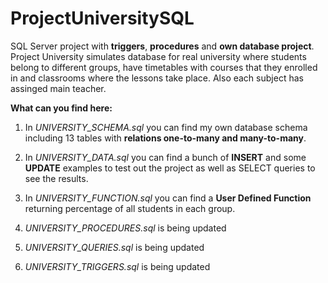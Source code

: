 # ProjectUniversitySQL
SQL Server project with **triggers**, **procedures** and **own database project**. Project University simulates database for real university where students belong to different groups, have timetables with courses that they enrolled in and classrooms where the lessons take place. Also each subject has assinged main teacher.

**What can you find here:**
1) In *UNIVERSITY_SCHEMA.sql* you can find my own database schema including 13 tables with **relations one-to-many and many-to-many**.
2) In *UNIVERSITY_DATA.sql* you can find a bunch of **INSERT** and some **UPDATE** examples to test out the project as well as SELECT queries to see the results.
3) In *UNIVERSITY_FUNCTION.sql* you can find a **User Defined Function** returning percentage of all students in each group.

4) *UNIVERSITY_PROCEDURES.sql* is being updated
5) *UNIVERSITY_QUERIES.sql* is being updated
6) *UNIVERSITY_TRIGGERS.sql* is being updated
